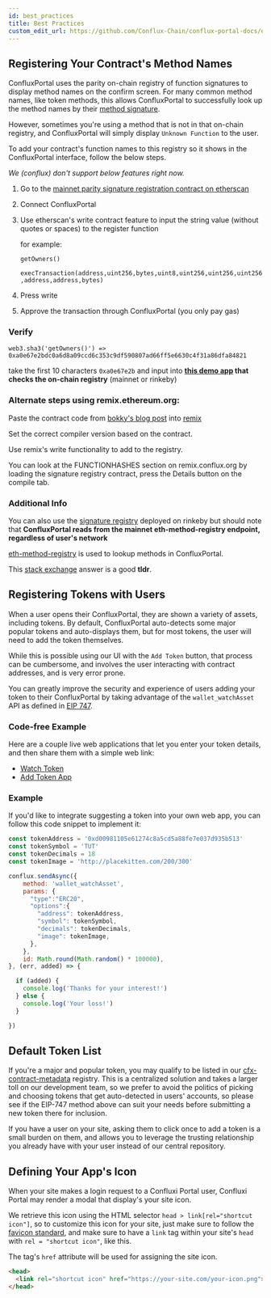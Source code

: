 ```yaml
---
id: best_practices
title: Best Practices
custom_edit_url: https://github.com/Conflux-Chain/conflux-portal-docs/edit/master/docs/en/portal/Best_Practices.md
---
```


## Registering Your Contract's Method Names

ConfluxPortal uses the parity on-chain registry of function signatures to
display method names on the confirm screen. For many common method names, like
token methods, this allows ConfluxPortal to successfully look up the method
names by their [method
signature](https://solidity.readthedocs.io/en/v0.4.21/abi-spec.html).

However, sometimes you're using a method that is not in that on-chain registry,
and ConfluxPortal will simply display `Unknown Function` to the user.  

To add your contract's function names to this registry so it shows in the
ConfluxPortal interface, follow the below steps. 

_We (conflux) don't support below features right now._ 

1. Go to the [mainnet parity signature registration contract on
   etherscan](https://etherscan.io/address/0x44691b39d1a75dc4e0a0346cbb15e310e6ed1e86#writeContract) 

2. Connect ConfluxPortal

3. Use etherscan's write contract feature to input the string value (without
   quotes or spaces) to the register function 

   for example:

   `getOwners()`

   `execTransaction(address,uint256,bytes,uint8,uint256,uint256,uint256,address,address,bytes)`

4. Press write

5. Approve the transaction through ConfluxPortal (you only pay gas)


### Verify

`web3.sha3('getOwners()') =>
0xa0e67e2bdc0a6d8a09ccd6c353c9df590807ad66ff5e6630c4f31a86dfa84821`

take the first 10 characters `0xa0e67e2b` and input into **[this demo
app](https://jennypollack.github.io/function_signature_registry/) that checks
the on-chain registry** (mainnet or rinkeby) 

### Alternate steps using remix.ethereum.org:

Paste the contract code from [bokky's blog
post](https://www.bokconsulting.com.au/blog/a-quick-look-at-paritys-signature-registry-contract/)
into [remix](remix.ethereum.org) 

Set the correct compiler version based on the contract.

Use remix's write functionality to add to the registry.

You can look at the FUNCTIONHASHES section on remix.conflux.org by loading the
signature registry contract, press the Details button on the compile tab. 

### Additional Info
You can also use the [signature
registry](https://rinkeby.etherscan.io/address/0x0c0831fb1ec7442485fb41a033ba188389a990b4)
deployed on rinkeby but should note that **ConfluxPortal reads from the mainnet
eth-method-registry endpoint, regardless of user's network** 

[eth-method-registry](https://github.com/danfinlay/eth-method-registry) is used
to lookup methods in ConfluxPortal. 

This [stack
exchange](https://conflux.stackexchange.com/questions/59678/metamask-shows-unknown-function-when-calling-method-send-function)
answer is a good **tldr**. 

## Registering Tokens with Users

When a user opens their ConfluxPortal, they are shown a variety of assets,
including tokens. By default, ConfluxPortal auto-detects some major popular
tokens and auto-displays them, but for most tokens, the user will need to add
the token themselves. 

While this is possible using our UI with the `Add Token` button, that process
can be cumbersome, and involves the user interacting with contract addresses,
and is very error prone. 

You can greatly improve the security and experience of users adding your token
to their ConfluxPortal by taking advantage of the `wallet_watchAsset` API as
defined in [EIP
747](https://github.com/estebanmino/EIPs/blob/master/EIPS/eip-747.md). 

### Code-free Example

Here are a couple live web applications that let you enter your token details,
and then share them with a simple web link: 

- [Watch Token](https://vittominacori.github.io/watch-token/create.html)
- [Add Token App](https://metamask.github.io/Add-Token/#edit)

### Example

If you'd like to integrate suggesting a token into your own web app, you can
follow this code snippet to implement it: 

```javascript
const tokenAddress = '0xd00981105e61274c8a5cd5a88fe7e037d935b513'
const tokenSymbol = 'TUT'
const tokenDecimals = 18
const tokenImage = 'http://placekitten.com/200/300'

conflux.sendAsync({
    method: 'wallet_watchAsset',
    params: {
      "type":"ERC20",
      "options":{
        "address": tokenAddress,
        "symbol": tokenSymbol,
        "decimals": tokenDecimals,
        "image": tokenImage,
      },
    },
    id: Math.round(Math.random() * 100000),
}, (err, added) => {

  if (added) {
    console.log('Thanks for your interest!')
  } else {
    console.log('Your loss!')
  }

})
```

## Default Token List

If you're a major and popular token, you may qualify to be listed in our
[cfx-contract-metadata](https://github.com/yqrashawn/cfx-contract-metadata)
registry. This is a centralized solution and takes a larger toll on our
development team, so we prefer to avoid the politics of picking and choosing
tokens that get auto-detected in users' accounts, so please see if the EIP-747
method above can suit your needs before submitting a new token there for
inclusion. 

If you have a user on your site, asking them to click once to add a token is a
small burden on them, and allows you to leverage the trusting relationship you
already have with your user instead of our central repository. 

## Defining Your App's Icon

When your site makes a login request to a Confluxi Portal user, Confluxi Portal may
render a modal that display's your site icon. 

We retrieve this icon using the HTML selector `head > link[rel="shortcut
icon"]`, so to customize this icon for your site, just make sure to follow the
[favicon standard](https://en.wikipedia.org/wiki/Favicon), and make sure to have
a `link` tag within your site's `head` with `rel = "shortcut icon"`, like this. 

The tag's `href` attribute will be used for assigning the site icon.

```html
<head>
  <link rel="shortcut icon" href="https://your-site.com/your-icon.png">
</head>
```

